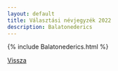 ```yaml
---
layout: default
title: Választási névjegyzék 2022
description: Balatonederics
---
```


{% include Balatonederics.html %}

[Vissza](./)